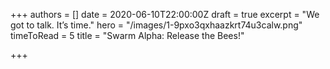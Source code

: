 +++
authors = []
date = 2020-06-10T22:00:00Z
draft = true
excerpt = "We got to talk. It’s time."
hero = "/images/1-9pxo3qxhaazkrt74u3calw.png"
timeToRead = 5
title = "Swarm Alpha: Release the Bees!"

+++
